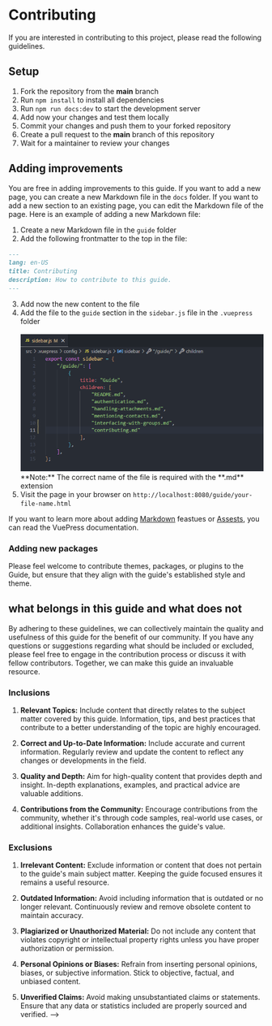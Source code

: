 # Contributing

If you are interested in contributing to this project, please read the following guidelines.

## Setup

1. Fork the repository from the **main** branch
2. Run `npm install` to install all dependencies
3. Run `npm run docs:dev` to start the development server
4. Add now your changes and test them locally
5. Commit your changes and push them to your forked repository
6. Create a pull request to the **main** branch of this repository
7. Wait for a maintainer to review your changes


## Adding improvements

You are free in adding improvements to this guide. If you want to add a new page, you can create a new Markdown file in the `docs` folder. If you want to add a new section to an existing page, you can edit the Markdown file of the page. Here is an example of adding a new Markdown file:

1. Create a new Markdown file in the `guide` folder
2. Add the following frontmatter to the top in the file:
```md
---
lang: en-US
title: Contributing
description: How to contribute to this guide.
---
```
3. Add now the new content to the file
4. Add the file to the `guide` section in the `sidebar.js` file in the `.vuepress` folder
    <div>
        <br />
	    <img src="../src/.vuepress/public/images/sidebar.png" title="wwebjs.dev Guide" alt="wwebjs.dev Guide" />
    </div>
   **Note:** The correct name of the file is required with the **.md** extension
5. Visit the page in your browser on `http://localhost:8080/guide/your-file-name.html`

If you want to learn more about adding [Markdown](https://v2.vuepress.vuejs.org/guide/markdown.html) feastues or [Assests](https://v2.vuepress.vuejs.org/guide/assets.html), you can read the VuePress documentation.

### Adding new packages

Please feel welcome to contribute themes, packages, or plugins to the Guide, but ensure that they align with the guide's established style and theme.

## what belongs in this guide and what does not

By adhering to these guidelines, we can collectively maintain the quality and usefulness of this guide for the benefit of our community. If you have any questions or suggestions regarding what should be included or excluded, please feel free to engage in the contribution process or discuss it with fellow contributors. Together, we can make this guide an invaluable resource.

### Inclusions

1. **Relevant Topics:** Include content that directly relates to the subject matter covered by this guide. Information, tips, and best practices that contribute to a better understanding of the topic are highly encouraged.

2. **Correct and Up-to-Date Information:** Include accurate and current information. Regularly review and update the content to reflect any changes or developments in the field.

3. **Quality and Depth:** Aim for high-quality content that provides depth and insight. In-depth explanations, examples, and practical advice are valuable additions.

4. **Contributions from the Community:** Encourage contributions from the community, whether it's through code samples, real-world use cases, or additional insights. Collaboration enhances the guide's value.

### Exclusions

1. **Irrelevant Content:** Exclude information or content that does not pertain to the guide's main subject matter. Keeping the guide focused ensures it remains a useful resource.

2. **Outdated Information:** Avoid including information that is outdated or no longer relevant. Continuously review and remove obsolete content to maintain accuracy.

3. **Plagiarized or Unauthorized Material:** Do not include any content that violates copyright or intellectual property rights unless you have proper authorization or permission.

4. **Personal Opinions or Biases:** Refrain from inserting personal opinions, biases, or subjective information. Stick to objective, factual, and unbiased content.

5. **Unverified Claims:** Avoid making unsubstantiated claims or statements. Ensure that any data or statistics included are properly sourced and verified.
-->